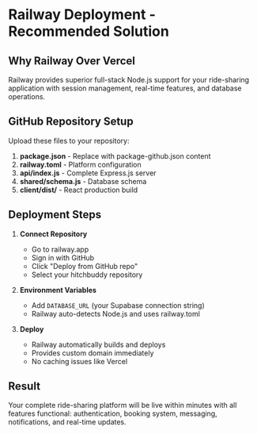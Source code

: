# Railway Deployment - Recommended Solution

## Why Railway Over Vercel
Railway provides superior full-stack Node.js support for your ride-sharing application with session management, real-time features, and database operations.

## GitHub Repository Setup

Upload these files to your repository:

1. **package.json** - Replace with package-github.json content
2. **railway.toml** - Platform configuration  
3. **api/index.js** - Complete Express.js server
4. **shared/schema.js** - Database schema
5. **client/dist/** - React production build

## Deployment Steps

1. **Connect Repository**
   - Go to railway.app
   - Sign in with GitHub
   - Click "Deploy from GitHub repo"
   - Select your hitchbuddy repository

2. **Environment Variables**
   - Add `DATABASE_URL` (your Supabase connection string)
   - Railway auto-detects Node.js and uses railway.toml

3. **Deploy**
   - Railway automatically builds and deploys
   - Provides custom domain immediately
   - No caching issues like Vercel

## Result
Your complete ride-sharing platform will be live within minutes with all features functional: authentication, booking system, messaging, notifications, and real-time updates.